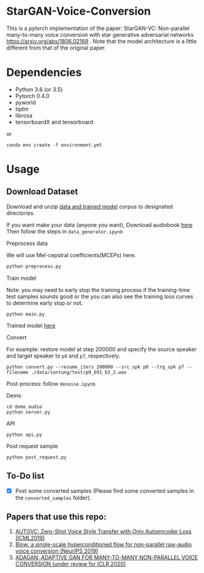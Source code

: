 # StarGAN-Voice-Conversion
This is a pytorch implementation of the paper: StarGAN-VC: Non-parallel many-to-many voice conversion with star generative adversarial networks  https://arxiv.org/abs/1806.02169 .
Note that the model architecture is a little different from that of the original paper.

# Dependencies
* Python 3.6 (or 3.5)
* Pytorch 0.4.0
* pyworld
* tqdm
* librosa
* tensorboardX and tensorboard

or
```
conda env create -f environment.yml
```

# Usage
## Download Dataset

Download and unzip [data and trained model](https://drive.google.com/drive/folders/1kQE0rg-y2YLHSYaiwMqdEYoxZvrOLy0B?usp=sharing) corpus to designated directories.

If you want make your data (anyone you want), Download audiobook [here](http://sachnoiviet.com/trang-chu.html)
Then follow the steps in `data_generator.ipynb`

Preprocess data

We will use Mel-cepstral coefficients(MCEPs) here.

```bash
python preprocess.py
```

Train model

Note: you may need to early stop the training process if the training-time test samples sounds good or the you can also see the training loss curves to determine early stop or not.

```
python main.py
```
Trained model [here](https://drive.google.com/drive/folders/1kQE0rg-y2YLHSYaiwMqdEYoxZvrOLy0B?usp=sharing)

Convert

For example: restore model at step 200000 and specify the source speaker and target speaker to `p0` and `p7`, respectively.

```
python convert.py --resume_iters 200000 --src_spk p0 --trg_spk p7 --filename ./data/sontung/test/p0_691_63_2.wav
```
Post-process: follow `denoise.ipynb`

Demo
```
cd demo_audio
python server.py
```

API
```
python api.py
```

Post request sample
```
python post_request.py
```

## To-Do list
- [x] Post some converted samples (Please find some converted samples in the `converted_samples` folder).

## Papers that use this repo:
1. [AUTOVC: Zero-Shot Voice Style Transfer with Only Autoencoder Loss (ICML2019)](https://arxiv.org/pdf/1905.05879v2.pdf)
2. [Blow: a single-scale hyperconditioned flow for non-parallel raw-audio voice conversion (NeurIPS 2019)](https://arxiv.org/pdf/1906.00794.pdf)
3. [ADAGAN: ADAPTIVE GAN FOR MANY-TO-MANY NON-PARALLEL VOICE CONVERSION (under review for ICLR 2020)](https://openreview.net/pdf?id=HJlk-eHFwH)

